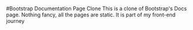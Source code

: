 #Bootstrap Documentation Page Clone
This is a clone of Bootstrap's Docs page. Nothing fancy, all the pages are static.
It is part of my front-end journey
